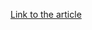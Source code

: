 [Link to the article](https://cybersecuritynews.com/moxa-industrial-ethernet-switches-vulnerability/)
